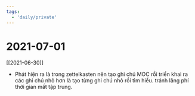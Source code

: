 ```yaml
---
tags:
  - 'daily/private'
---
```

# 2021-07-01
[[2021-06-30]]

- Phát hiện ra là trong zettelkasten nên tạo ghi chú MOC rồi triển khai ra các ghi chú nhỏ hơn là tạo từng ghi chú nhỏ rồi tìm hiểu. tránh lãng phí thời gian mất tập trung.


